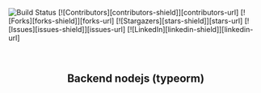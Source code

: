 ![Build Status](https://github.com/a7urag/node-express-mysql-typescript-api-boilerplate/workflows/CI/badge.svg)
[![Contributors][contributors-shield]][contributors-url]
[![Forks][forks-shield]][forks-url]
[![Stargazers][stars-shield]][stars-url]
[![Issues][issues-shield]][issues-url]
[![LinkedIn][linkedin-shield]][linkedin-url]


<br />
<p align="center">
  
  <h2 align="center">Backend nodejs (typeorm)</h2>
    
</p>